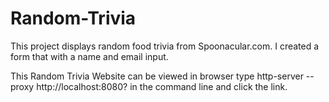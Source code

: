 # Random-Trivia


This project displays random food trivia from Spoonacular.com. I created a form that with a name and email input. 


This Random Trivia Website can be viewed in browser type http-server --proxy http://localhost:8080? in the command line and click the link. 
